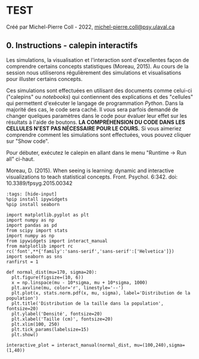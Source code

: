 # TEST
Créé par Michel-Pierre Coll - 2022, michel-pierre.coll@psy.ulaval.ca


## 0. Instructions - calepin interactifs

Les simulations, la visualisation et l'interaction sont d'excellentes façon de comprendre certains concepts statistiques (Moreau, 2015). Au cours de la session nous utiliserons régulièrement des simulations et visualisations pour illuster certains concepts. 

Ces simulations sont effectuées en utilisant des documents comme celui-ci ("calepins" ou *notebooks*) qui contiennent des explications et des "cellules" qui permettent d'exécuter le langage de programmation *Python*. Dans la majorité des cas, le code sera caché. Il vous sera parfois demandé de changer quelques paramètres dans le code pour évaluer leur effet sur les résultats à l'aide de boutons. **LA COMPRÉHENSION DU CODE DANS LES CELLULES N'EST PAS NÉCESSAIRE POUR LE COURS.** Si vous aimeriez comprendre comment les simulations sont effectuées, vous pouvez cliquer sur "Show code".


Pour débuter, exécutez le calepin en allant dans le menu "Runtime -> Run all" ci-haut.

Moreau, D. (2015). When seeing is learning: dynamic and interactive visualizations to teach statistical concepts. Front. Psychol. 6:342. doi: 10.3389/fpsyg.2015.00342


```{code-cell} ipython3
:tags: [hide-input]
%pip install ipywidgets
%pip install seaborn

import matplotlib.pyplot as plt
import numpy as np
import pandas as pd
from scipy import stats
import numpy as np
from ipywidgets import interact_manual
from matplotlib import rc
rc('font',**{'family':'sans-serif','sans-serif':['Helvetica']})
import seaborn as sns
ranfirst = 1

def normal_dist(mu=170, sigma=20):
  plt.figure(figsize=(10, 6))
  x = np.linspace(mu - 10*sigma, mu + 10*sigma, 1000)
  plt.axvline(mu, color='r', linestyle='--')
  plt.plot(x, stats.norm.pdf(x, mu, sigma), label='Distribution de la population')
  plt.title('Distribution de la taille dans la population', fontsize=20)
  plt.ylabel('Densité', fontsize=20)
  plt.xlabel('Taille (cm)', fontsize=20)
  plt.xlim(100, 250)
  plt.tick_params(labelsize=15)
  plt.show()

interactive_plot = interact_manual(normal_dist, mu=(100,240),sigma=(1,40))

```
